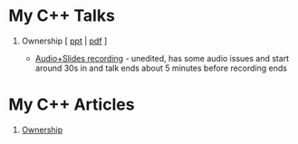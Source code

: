 
# My C++ Talks

1. Ownership [ [ppt](ownership/Lynden_Shields_Ownership.pptx) | [pdf](ownership/Lynden_Shields_Ownership.pdf) ]
    
    * [Audio+Slides recording](ownership/ownership_talk.mp4) - unedited, has some audio issues and start around 30s in and talk ends about 5 minutes before recording ends

# My C++ Articles

1. [Ownership](ownership/ownership_article.md)